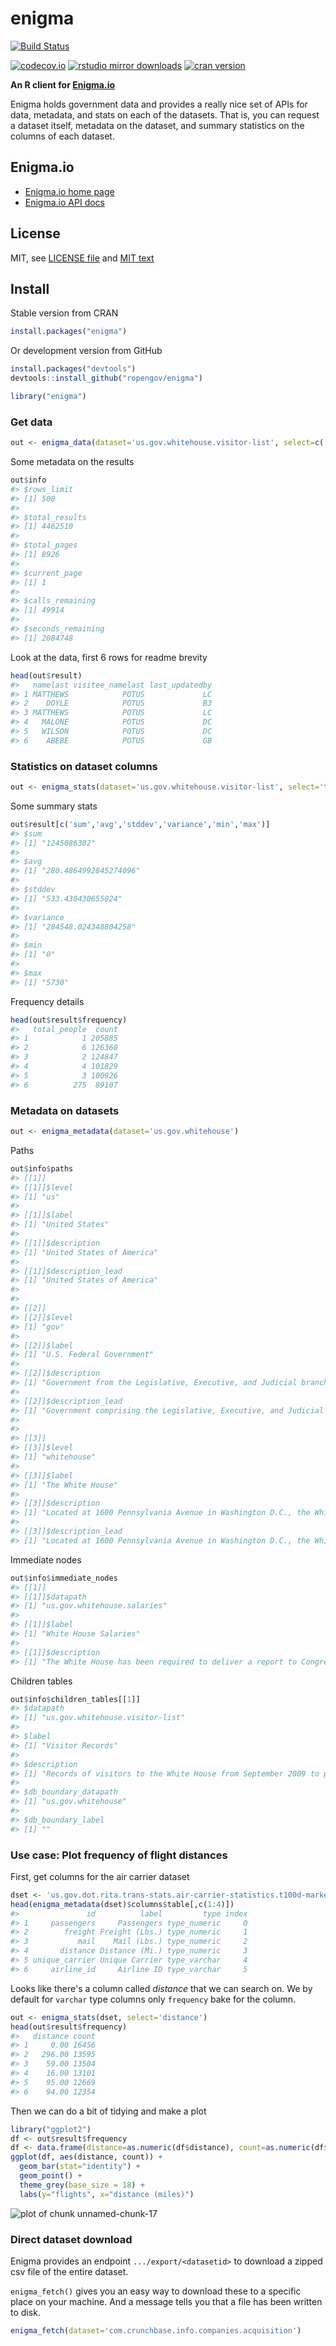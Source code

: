 enigma
=======



[![Build Status](https://api.travis-ci.org/rOpenGov/enigma.png)](https://travis-ci.org/rOpenGov/enigma)
<!-- [![Coverage Status](https://coveralls.io/repos/rOpenGov/enigma/badge.svg)](https://coveralls.io/r/rOpenGov/enigma) -->
[![codecov.io](https://codecov.io/github/rOpenGov/enigma/coverage.svg?branch=master)](https://codecov.io/github/rOpenGov/enigma?branch=master)
[![rstudio mirror downloads](http://cranlogs.r-pkg.org/badges/grand-total/enigma)](https://github.com/metacran/cranlogs.app)
[![cran version](http://www.r-pkg.org/badges/version/enigma)](http://cran.rstudio.com/web/packages/enigma)

**An R client for [Enigma.io](https://app.enigma.io/)**

Enigma holds government data and provides a really nice set of APIs for data, metadata, and stats on each of the datasets. That is, you can request a dataset itself, metadata on the dataset, and summary statistics on the columns of each dataset.

## Enigma.io

+ [Enigma.io home page](https://app.enigma.io/)
+ [Enigma.io API docs](https://app.enigma.io/api)

## License

MIT, see [LICENSE file](https://github.com/rOpenGov/enigma/blob/master/LICENSE) and [MIT text](http://opensource.org/licenses/MIT)

## Install

Stable version from CRAN


```r
install.packages("enigma")
```

Or development version from GitHub


```r
install.packages("devtools")
devtools::install_github("ropengov/enigma")
```


```r
library("enigma")
```

### Get data


```r
out <- enigma_data(dataset='us.gov.whitehouse.visitor-list', select=c('namelast','visitee_namelast','last_updatedby'))
```

Some metadata on the results


```r
out$info
#> $rows_limit
#> [1] 500
#> 
#> $total_results
#> [1] 4462510
#> 
#> $total_pages
#> [1] 8926
#> 
#> $current_page
#> [1] 1
#> 
#> $calls_remaining
#> [1] 49914
#> 
#> $seconds_remaining
#> [1] 2084748
```

Look at the data, first 6 rows for readme brevity


```r
head(out$result)
#>   namelast visitee_namelast last_updatedby
#> 1 MATTHEWS            POTUS             LC
#> 2    DOYLE            POTUS             B3
#> 3 MATTHEWS            POTUS             LC
#> 4   MALONE            POTUS             DC
#> 5   WILSON            POTUS             DC
#> 6    ABEBE            POTUS             GB
```


### Statistics on dataset columns


```r
out <- enigma_stats(dataset='us.gov.whitehouse.visitor-list', select='total_people')
```

Some summary stats


```r
out$result[c('sum','avg','stddev','variance','min','max')]
#> $sum
#> [1] "1245086302"
#> 
#> $avg
#> [1] "280.4864992845274096"
#> 
#> $stddev
#> [1] "533.430430655024"
#> 
#> $variance
#> [1] "284548.024348804258"
#> 
#> $min
#> [1] "0"
#> 
#> $max
#> [1] "5730"
```


Frequency details


```r
head(out$result$frequency)
#>   total_people  count
#> 1            1 205885
#> 2            6 126360
#> 3            2 124847
#> 4            4 101829
#> 5            3 100926
#> 6          275  89107
```


### Metadata on datasets


```r
out <- enigma_metadata(dataset='us.gov.whitehouse')
```

Paths


```r
out$info$paths
#> [[1]]
#> [[1]]$level
#> [1] "us"
#> 
#> [[1]]$label
#> [1] "United States"
#> 
#> [[1]]$description
#> [1] "United States of America"
#> 
#> [[1]]$description_lead
#> [1] "United States of America"
#> 
#> 
#> [[2]]
#> [[2]]$level
#> [1] "gov"
#> 
#> [[2]]$label
#> [1] "U.S. Federal Government"
#> 
#> [[2]]$description
#> [1] "Government from the Legislative, Executive, and Judicial branches of the United States of America."
#> 
#> [[2]]$description_lead
#> [1] "Government comprising the Legislative, Executive, and Judicial branches of the United States of America."
#> 
#> 
#> [[3]]
#> [[3]]$level
#> [1] "whitehouse"
#> 
#> [[3]]$label
#> [1] "The White House"
#> 
#> [[3]]$description
#> [1] "Located at 1600 Pennsylvania Avenue in Washington D.C., the White House has served as the home and office for every U.S. president since John Adams."
#> 
#> [[3]]$description_lead
#> [1] "Located at 1600 Pennsylvania Avenue in Washington D.C., the White House has served as the home and office for every U.S. president since John Adams."
```

Immediate nodes


```r
out$info$immediate_nodes
#> [[1]]
#> [[1]]$datapath
#> [1] "us.gov.whitehouse.salaries"
#> 
#> [[1]]$label
#> [1] "White House Salaries"
#> 
#> [[1]]$description
#> [1] "The White House has been required to deliver a report to Congress listing the title and salary of every White House Office employee since 1995.  Consistent with President Obama's commitment to transparency, this report is being publicly disclosed on our website as it is transmitted to Congress.  In addition, this report also contains the title and salary details of administration officials who work at the Office of Policy Development, including the Domestic Policy Council and the National Economic Council -- along with White House Office employees."
```


Children tables


```r
out$info$children_tables[[1]]
#> $datapath
#> [1] "us.gov.whitehouse.visitor-list"
#> 
#> $label
#> [1] "Visitor Records"
#> 
#> $description
#> [1] "Records of visitors to the White House from September 2009 to present."
#> 
#> $db_boundary_datapath
#> [1] "us.gov.whitehouse"
#> 
#> $db_boundary_label
#> [1] ""
```


### Use case: Plot frequency of flight distances

First, get columns for the air carrier dataset


```r
dset <- 'us.gov.dot.rita.trans-stats.air-carrier-statistics.t100d-market-all-carrier'
head(enigma_metadata(dset)$columns$table[,c(1:4)])
#>               id          label         type index
#> 1     passengers     Passengers type_numeric     0
#> 2        freight Freight (Lbs.) type_numeric     1
#> 3           mail    Mail (Lbs.) type_numeric     2
#> 4       distance Distance (Mi.) type_numeric     3
#> 5 unique_carrier Unique Carrier type_varchar     4
#> 6     airline_id     Airline ID type_varchar     5
```


Looks like there's a column called _distance_ that we can search on. We by default for `varchar` type columns only `frequency` bake for the column.


```r
out <- enigma_stats(dset, select='distance')
head(out$result$frequency)
#>   distance count
#> 1     0.00 16456
#> 2   296.00 13595
#> 3    59.00 13504
#> 4    16.00 13101
#> 5    95.00 12669
#> 6    94.00 12354
```

Then we can do a bit of tidying and make a plot


```r
library("ggplot2")
df <- out$result$frequency
df <- data.frame(distance=as.numeric(df$distance), count=as.numeric(df$count))
ggplot(df, aes(distance, count)) +
  geom_bar(stat="identity") +
  geom_point() +
  theme_grey(base_size = 18) +
  labs(y="flights", x="distance (miles)")
```

![plot of chunk unnamed-chunk-17](inst/assets/figure/unnamed-chunk-17-1.png) 

### Direct dataset download

Enigma provides an endpoint `.../export/<datasetid>` to download a zipped csv file of the entire dataset.

`enigma_fetch()` gives you an easy way to download these to a specific place on your machine. And a message tells you that a file has been written to disk.

```r
enigma_fetch(dataset='com.crunchbase.info.companies.acquisition')
```
